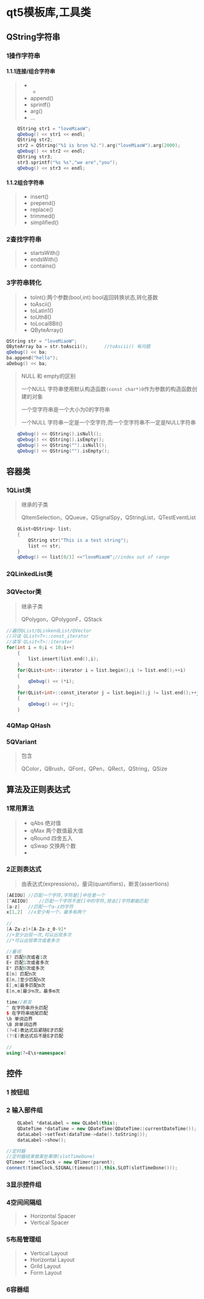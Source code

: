 # qt5模板库,工具类

## QString字符串

### 1操作字符串

#### 1.1.1连接/组合字符串

>- +
>- append()
>- sprintf()
>- arg()
>- ...

```c++
	QString str1 = "loveMiaoW";
    qDebug() << str1 << endl;
    QString str2;
    str2 = QString("%1 is bron %2.").arg("loveMiaoW").arg(2000);
    qDebug() << str2 << endl;
    QString str3;
    str3.sprintf("%s %s","we are","you");
    qDebug() << str3 << endl;
```

#### 1.1.2组合字符串

>- insert()
>- prepend()
>- replace()
>- trimmed()
>- simplified()

### 2查找字符串

>- startsWith()
>- endsWith()
>- contains()

### 3字符串转化

>- toInt():两个参数(bool,int) bool返回转换状态,转化基数
>- toAscii()
>- toLatin1()
>- toUth8()
>- toLocal8Bit()
>- QByteArray()

```c++
QString str = "loveMiaoW";
QByteArray ba = str.toAscii();		//toAscii() 有问题
qDebug() << ba;
ba.append("hello");
aDebug() << ba;
```

>NULL 和 empty的区别
>
>一个NULL 字符串使用默认构造函数`(const char*)0`作为参数的构造函数创建的对象
>
>一个空字符串是一个大小为0的字符串
>
>一个NULL 字符串一定是一个空字符,而一个空字符串不一定是NULL字符串

```c++
	qDebug() << QString().isNull();
    qDebug() << QString().isEmpty();
    qDebug() << QString("").isNull();
    qDebug() << QString("").isEmpty();
```

## 容器类

### 1QList类

>继承的子类
>
>QItemSelection，QQueue，QSignalSpy，QStringList，QTestEventList

```c++
 	QList<QString> list;
    {
        QString str("This is a test string");
        list << str;
    }
    qDebug() << list[0/1] <<"loveMiaoW";//index out of range
```

### 2QLinkedList类

### 3QVector类

>继承子类
>
>QPolygon，QPolygonF，QStack

```c++
//遍历QList/QLinkendList/QVector
//只读 QList<T>::const_iterator 
//读写 QLsit<T>::iterator
for(int i = 0;i < 10;i++)
    {
        list.insert(list.end(),i);
    }
    for(QList<int>::iterator i = list.begin();i != list.end();++i)
    {
        qDebug() << (*i);
    }
    for(QList<int>::const_iterator j = list.begin();j != list.end();++j)
    {
        qDebug() << (*j);
    }
```

### 4QMap QHash

### 5QVariant

>包含
>
>QColor，QBrush，QFont，QPen，QRect，QString，QSize

## 算法及正则表达式

### 1常用算法

>- qAbs 绝对值
>- qMax 两个数值最大值
>- qRound 四舍五入
>- qSwap 交换两个数
>- 

### 2正则表达式

>由表达式(expressions)，量词(quantifiers)，断言(assertions)

```c++
[AEIOU]	//匹配一个字符,字符是[]中任意一个
[^AEIOU]	//匹配一个字符不是[]中的字符,除去[]字符都能匹配
[a-z]	//匹配一个a-z的字符
x[1,2]	//x至少有一个，最多有两个
    
//
[A-Za-z]+[A-Za-z_0-9]*
//+至少出现一次,可以出现多次
//*可以出现零次或者多次
```

```c++
//量词
E? 匹配0次或者1次
E+ 匹配1次或者多次
E* 匹配0次或多次
E[n] 匹配n次
E[n,]至少匹配n次
E[,m]最多匹配m次
E[n,m]最少n次，最多m次
```

```c++
time//断言
^ 在字符串开头匹配
$ 在字符串结尾匹配
\b 单词边界
\B 非单词边界
(?=E)表达式后紧随E才匹配
(?!E)表达式后不是E才匹配
    
//
using(?=E\s+namespace)
```

## 控件

### 1 按钮组

### 2 输入部件组

```c++
 	QLabel *dataLabel = new QLabel(this);
    QDateTime *dataTime = new QDateTime(QDateTime::currentDateTime());
    dataLabel->setText(dataTime->date().toString());
    dataLabel->show();
```

```c++
//定时器
//定时器结束做某些事情(slotTimeDone)
QTimeer *timeClock = new QTimer(parent);
connect(timeClock,SIGNAL(timeout()),this,SLOT(slotTimeDone()));
```

### 3显示控件组

### 4空间间隔组

>- Horizontal Spacer
>- Vertical Spacer

### 5布局管理组

>- Vertical Layout
>- Horizontal Layout
>- Grild Layout
>- Form Layout

### 6容器组

